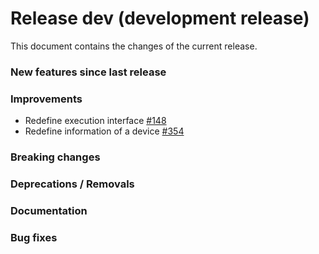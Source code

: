 # Release dev (development release)

This document contains the changes of the current release.

### New features since last release

### Improvements

- Redefine execution interface
  [#148](https://github.com/qilimanjaro-tech/qiboconnection/pull/148)
- Redefine information of a device [#354](https://github.com/qilimanjaro-tech/qili-global-quantum-service/pull/354)

### Breaking changes

### Deprecations / Removals

### Documentation

### Bug fixes
